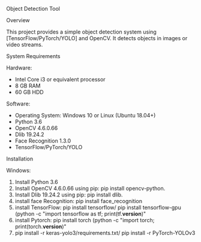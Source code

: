 Object Detection Tool


Overview


This project provides a simple object detection system using [TensorFlow/PyTorch/YOLO] and OpenCV. It detects objects in images or video streams.

System Requirements

Hardware:

- Intel Core i3 or equivalent processor
- 8 GB RAM
- 60 GB HDD

Software:

- Operating System: Windows 10 or Linux (Ubuntu 18.04+)
- Python 3.6
- OpenCV 4.6.0.66
- Dlib 19.24.2
- Face Recognition 1.3.0
- TensorFlow/PyTorch/YOLO

Installation

Windows:

1. Install Python 3.6
2. Install OpenCV 4.6.0.66 using pip: pip install opencv-python.
3. Install Dlib 19.24.2 using pip: pip install dlib.
4. install face Recognition: pip install face_recognition
5. install TensorFlow: pip install tensorflow/ pip install tensorflow-gpu (python -c "import tensorflow as tf; print(tf.__version__)"
6. install Pytorch: pip install torch (python -c "import torch; print(torch.__version__)"
7. pip install -r keras-yolo3/requirements.txt/ pip install -r PyTorch-YOLOv3
